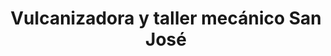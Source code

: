 ---
title: "Vulcanizadora y taller mecánico San José"
url: /la-magdalena-contreras/vulcanizadora-y-taller-mecanico-san-jose/
shop: reparación de automóviles
---